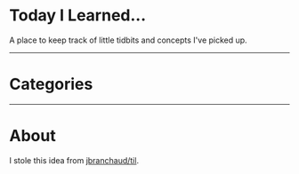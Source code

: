 # Today I Learned...

A place to keep track of little tidbits and concepts I've picked up.

---

# Categories

---

# About

I stole this idea from [jbranchaud/til](https://github.com/jbranchaud/til).
